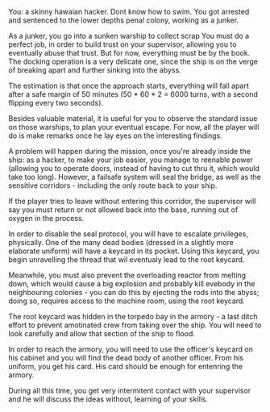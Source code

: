 You: a skinny hawaian hacker. Dont know how to swim. You got arrested and sentenced to the lower depths penal colony, working as a junker.


As a junker, you go into a sunken warship to collect scrap
You must do a perfect job, in order to build trust on your supervisor, allowing you to eventually abuse that trust. But for now, everything must be by the book.
The docking operation is a very delicate one, since the ship is on the verge of breaking apart and further sinking into the abyss.

The estimation is that once the approach starts, everything will fall apart after a safe margin of 50 minutes (50 * 60 * 2 = 6000 turns, with a second flipping every two seconds).

Besides valuable material, it is useful for you to observe the standard issue on those warships, to plan your eventual escape. For now, all the player will do is make remarks
once he lay eyes on the interesting findings.

A problem will happen during the mission, once you're already inside the ship: as a hacker, to make your job easier, you manage to reenable power (allowing you to operate doors,
instead of having to cut thru it, which would take too long). However, a failsafe system will seal the bridge, as well as the sensitive corridors - including the only route back
to your ship.

If the player tries to leave without entering this corridor, the supervisor will say you must return or not allowed back into the base, running out of oxygen in the process.

In order to disable the seal protocol, you will have to escalate privileges, physically. One of the many dead bodies  (dressed in a slightly more elaborate uniform) will have a
keycard in its pocket. Using this keycard, you begin unravelling the thread that wil eventualy lead to the root keycard.

Meanwhile, you must also prevent the overloading reactor from melting down, which would cause a big explosion and probably kill evebody in the neighbouring colonies - you can do
this by ejecting the rods into the abyss; doing so, requires access to the machine room, using the root keycard.

The root keycard was hidden in the torpedo bay in the armory - a last ditch effort to prevent amotinated crew from taking over the ship.
You will need to look carefully and allow that section of the ship to flood.

In order to reach the armory, you will need to use the officer's keycard on his cabinet and you will find the dead body of another officer. From his uniform, you get his card.
His card should be enough for entenring the armory.

During all this time, you get very intermitent contact with your supervisor and he will discuss the ideas without, learning of your skills.


